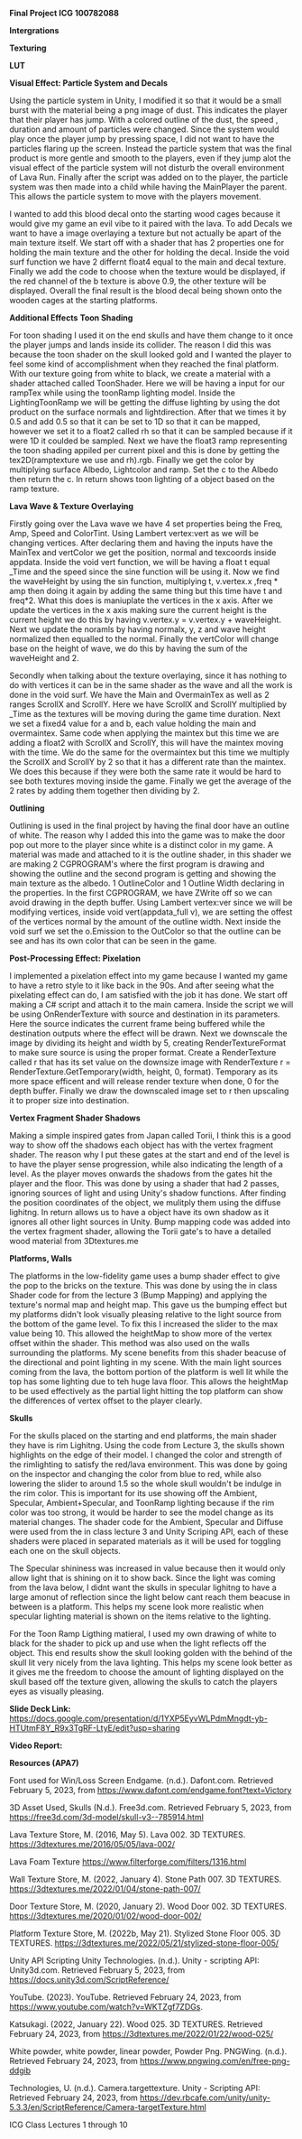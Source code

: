 **Final Project ICG 100782088**

**Intergrations**





**Texturing**


**LUT**




**Visual Effect: Particle System and Decals**

Using the particle system in Unity, I modified it so that it would be a small burst with the material being a png image of dust. This 
indicates the player that their player has jump. With a colored outline of the dust, the speed , duration and amount of particles were changed.
Since the system would play once the player jump by pressing space, I did not want to have the particles flaring up the screen. Instead the 
particle system that was the final product is more gentle and smooth to the players, even if they jump alot the visual effect of the particle
system will not disturb the overall environment of Lava Run. Finally after the script was added on to the player, the particle system was then 
made into a child while having the MainPlayer the parent. This allows the particle system to move with the players movement.

I wanted to add this blood decal onto the starting wood cages because it would give my game an evil vibe to it paired with the lava.
To add Decals we want to have a image overlaying a texture but not actually be apart of the main texture itself. We start off with a shader that 
has 2 properties one for holding the main texture and the other for holding the decal. Inside the void surf function we have 2 differnt float4 equal 
to the main and decal texture. Finally we add the code to choose when the texture would be displayed, if the red channel of the b texture is above 0.9, 
the other texture will be displayed. Overall the final result is the blood decal being shown onto the wooden cages at the starting platforms.


**Additional Effects**
**Toon Shading**

For toon shading I used it on the end skulls and have them change to it once the player jumps and lands inside its collider. The reason I did this was because 
the toon shader on the skull looked gold and I wanted the player to feel some kind of accomplishment when they reached the final platform. With our texture going
from white to black, we create a material with a shader attached called ToonShader. Here we will be having a input for our rampTex while using the toonRamp lighting 
model. Inside the LightingToonRamp we will be getting the diffuse lighting by using the dot product on the surface normals and lightdirection.  After that we times it by 0.5
and add 0.5 so that it can be set to 1D so that it can be mapped, however we set it to a float2 called rh so that it can be sampled because if it were 1D it coulded be sampled.
Next we have the float3 ramp representing the toon shading appiled per current pixel and this is done by getting the tex2D(ramptexture we use and rh).rgb. Finally we get the color
by multiplying surface Albedo, Lightcolor and ramp. Set the c to the Albedo then return the c. In return shows toon lighting of a object based on the ramp texture. 


**Lava Wave & Texture Overlaying**

Firstly going over the Lava wave we have 4 set properties being the Freq, Amp, Speed and ColorTint. Using Lambert vertex:vert as we will be changing vertices. 
After declaring them and having the inputs have the MainTex and vertColor we get the position, normal and texcoords inside appdata. Inside the void vert function,
we will be having a float t equal _Time and the speed since the sine function will be using it. Now we find the waveHeight by using the sin function, multiplying
t, v.vertex.x ,freq * amp then doing it again by adding the same thing but this time have t and freq*2. What this does is maniuplate the vertices in the x axis.
After we update the vertices in the x axis making sure the current height is the current height we do this by having v.vertex.y = v.vertex.y + waveHeight.
Next we update the noramls by having normalx, y, z and wave height normalized then equalled to the normal. Finally the vertColor will change base on the height of wave, 
we do this by having the sum of the waveHeight and 2.

Secondly when talking about the texture overlaying, since it has nothing to do with vertices it can be in the same shader as the wave and all the work is done in the
void surf. We have the Main and OvermainTex as well as 2 ranges ScrollX and ScrollY. Here we have ScrollX and ScrollY multiplied by _Time as the textures will be moving 
during the game time duration. Next we set a fixed4 value for a and b, each value holding the main and overmaintex. Same code when applying the maintex but this time we are
adding a float2 with ScrollX and ScrollY, this will have the maintex moving with the time. We do the same for the overmaintex but this time we multiply the ScrollX and ScrollY
by 2 so that it has a different rate than the maintex. We does this because if they were both the same rate it would be hard to see both textures moving inside the game. 
Finally we get the average of the 2 rates by adding them together then dividing by 2.

**Outlining**

Outlining is used in the final project by having the final door have an outline of white. The reason why I added this into the game was to make 
the door pop out more to the player since white is a distinct color in my game. A material was made and attached to it is the outline shader, in this shader 
we are making 2 CGPROGRAM's where the first program is drawing and showing the outline and the second program is getting and showing the main texture as the 
albedo. 1 OutlineColor and 1 Outline Width declaring in the properties. In the first CGPROGRAM, we have ZWrite off so we can avoid drawing in the depth buffer. 
Using Lambert vertex:ver since we will be modifying vertices, inside void vert(appdata_full v), we are setting the offest of the vertices normal by the amount of the 
outline width. Next inside the void surf we set the o.Emission to the OutColor so that the outline can be see and has its own color that can be seen in the game.

**Post-Processing Effect: Pixelation**

I implemented a pixelation effect into my game because I wanted my game to have a retro style to it like back in the 90s. And after seeing what the pixelating effect
can do, I am satisfied with the job it has done. We start off making a C# script and attach it to the main camera. Inside the script we will be using OnRenderTexture
with source and destination in its parameters. Here the source indicates the current frame being buffered while the destination outputs where the effect will be drawn. 
Next we downscale the image by dividing its height and width by 5, creating RenderTextureFormat to make sure source is using the proper format. Create a RenderTexture
called r that has its set value on the downsize image with RenderTexture r = RenderTexture.GetTemporary(width, height, 0, format). Temporary as its more space efficent and 
will release render texture when done, 0 for the depth buffer. Finally we draw the downscaled image set to r then upscaling it to proper size into destination.


**Vertex Fragment Shader Shadows**

Making a simple inspired gates from Japan called Torii, I think this is a good way to show off the shadows each object has with the 
vertex fragment shader. The reason why I put these gates at the start and end of the level is to have the player sense progression, while 
also indicating the length of a level. As the player moves onwards the shadows from the gates hit the player and the floor. This was done 
by using a shader that had 2 passes, ignoring sources of light and using Unity's shadow functions. After finding the position coordinates
of the object, we mulitply them using the diffuse lighitng. In return allows us to have a object have its own shadow as it ignores all other 
light sources in Unity. Bump mapping code was added into the vertex fragment shader, allowing the Torii gate's to have a detailed wood material 
from 3Dtextures.me 

**Platforms, Walls**

The platforms in the low-fidelity game uses a bump shader effect to give the pop to the bricks on the texture. This was done by using the in class Shader code for from the lecture 3 (Bump Mapping) and applying the texture's normal map and height map. This gave us the bumping effect but my platforms didn't look visually pleasing relative to the light source from the bottom of the game level. To fix this I increased the slider to the max value being 10. This allowed the heightMap to show more of the vertex offset within the shader. This method was also used on the walls surrounding the platforms. My scene benefits from this shader beacuse of the directional and point lighting in my scene. With the main light sources coming from the lava, the bottom portion of the platform is well lit while the top has some lighting due to teh huge lava floor. This allows the heightMap to be used effectively as the partial light hitting the top platform can show the differences of vertex offset to the player clearly.

**Skulls**

For the skulls placed on the starting and end platforms, the main shader they have is rim Lighitng. Using the code from Lecture 3, the skulls shown highlights on the edge of their model. I changed the color and strength of the rimlighting to satisfy the red/lava environment. This was done by going on the inspector and changing the color from blue to red, while also lowering the slider to around 1.5 so the whole skull wouldn't be indulge in the rim color. This is important for its use showing off the Ambient, Specular, Ambient+Specular, and ToonRamp lighting because if the rim color was too strong, it would be harder to see the model change as its material changes. The shader code for the Ambient, Specular and Diffuse were used from the in class lecture 3 and Unity Scriping API, each of these shaders were placed in separated materials as it will be used for toggling each one on the skull objects.

The Specular shininess was increased in value because then it would only allow light that is shining on it to show back. Since the light was coming from the lava below, I didnt want the skulls in specular lighitng to have a large amonut of reflection since the light below cant reach them beacuse in between is a platform. This helps my scene look more realistic when specular lighting material is shown on the items relative to the lighting.

For the Toon Ramp Ligthing matieral, I used my own drawing of white to black for the shader to pick up and use when the light reflects off the object. This end results show the skull looking golden with the behind of the skull lit very nicely from the lava lighting. This helps my scene look better as it gives me the freedom to choose the amount of lighting displayed on the skull based off the texture given, allowing the skulls to catch the players eyes as visually pleasing.


**Slide Deck Link:** https://docs.google.com/presentation/d/1YXP5EyvWLPdmMngdt-yb-HTUtmF8Y_R9x3TgRF-LtyE/edit?usp=sharing

**Video Report:** 


**Resources (APA7)**

Font used for Win/Loss Screen Endgame. (n.d.). Dafont.com. Retrieved February 5, 2023, from https://www.dafont.com/endgame.font?text=Victory

3D Asset Used, Skulls (N.d.). Free3d.com. Retrieved February 5, 2023, from https://free3d.com/3d-model/skull-v3--785914.html

Lava Texture Store, M. (2016, May 5). Lava 002. 3D TEXTURES. https://3dtextures.me/2016/05/05/lava-002/

Lava Foam Texture https://www.filterforge.com/filters/1316.html

Wall Texture Store, M. (2022, January 4). Stone Path 007. 3D TEXTURES. https://3dtextures.me/2022/01/04/stone-path-007/

Door Texture Store, M. (2020, January 2). Wood Door 002. 3D TEXTURES. https://3dtextures.me/2020/01/02/wood-door-002/

Platform Texture Store, M. (2022b, May 21). Stylized Stone Floor 005. 3D TEXTURES. https://3dtextures.me/2022/05/21/stylized-stone-floor-005/

Unity API Scripting Unity Technologies. (n.d.). Unity - scripting API: Unity3d.com. Retrieved February 5, 2023, from https://docs.unity3d.com/ScriptReference/

YouTube. (2023). YouTube. Retrieved February 24, 2023, from https://www.youtube.com/watch?v=WKTZgf7ZDGs. 

Katsukagi. (2022, January 22). Wood 025. 3D TEXTURES. Retrieved February 24, 2023, from https://3dtextures.me/2022/01/22/wood-025/ 

White powder, white powder, linear powder, Powder Png. PNGWing. (n.d.). Retrieved February 24, 2023, from https://www.pngwing.com/en/free-png-ddgib 

Technologies, U. (n.d.). Camera.targettexture. Unity - Scripting API: Retrieved February 24, 2023, from https://dev.rbcafe.com/unity/unity-5.3.3/en/ScriptReference/Camera-targetTexture.html 

ICG Class Lectures 1 through 10
